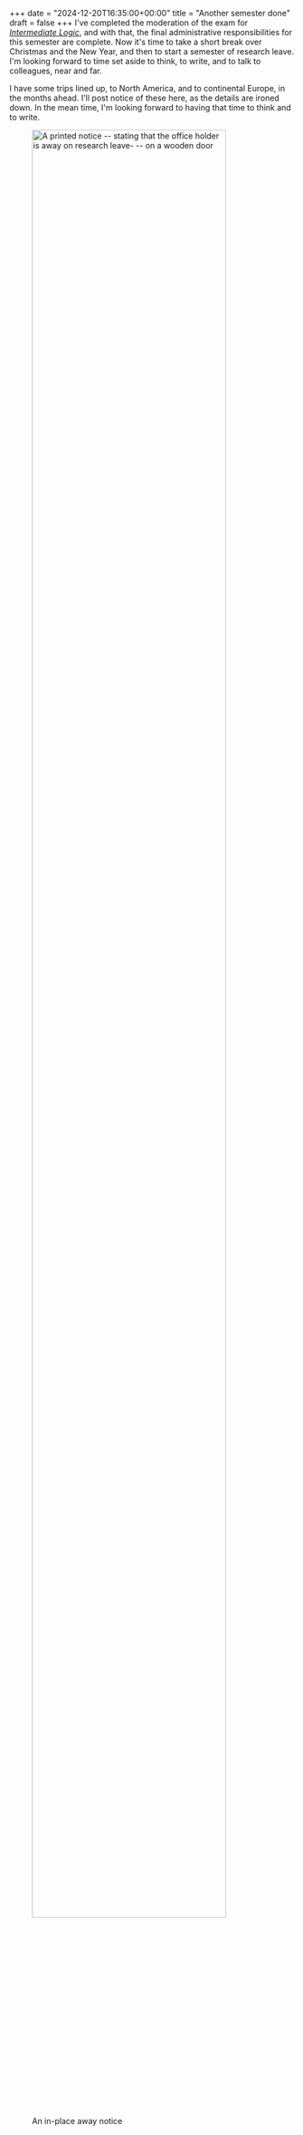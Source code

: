 +++
date = "2024-12-20T16:35:00+00:00"
title = "Another semester done"
draft = false
+++
I've completed the moderation of the exam for _[Intermediate
Logic](https://consequently.org/class/2024/py2010/)_, and with that, the final
administrative responsibilities for this semester are complete. Now it's time
to take a short break over Christmas and the New Year, and then to start 
a semester of research leave. I'm looking forward to time set aside to think,
to write, and to talk to colleagues, near and far.

I have some trips lined up, to North America, and to continental Europe, in the 
months ahead. I'll post notice of these here, as the details are ironed down.
In the mean time, I'm looking forward to having that time to think and to write.

<figure>
<img src="/images/door-notice-january-2025.jpeg" width="90%" alt="A printed
notice -- stating that the office holder is away on research leave- -- on a 
wooden door"><figcaption>An in-place away notice</figcaption>
</figure>



